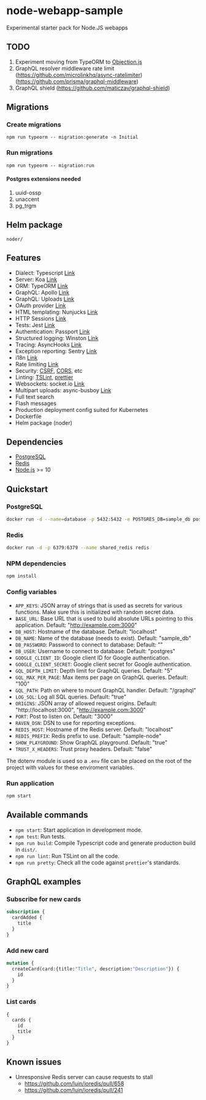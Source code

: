 # node-webapp-sample

Experimental starter pack for Node.JS webapps

## TODO

1. Experiment moving from TypeORM to [Objection.js](http://vincit.github.io/objection.js/)
1. GraphQL resolver middleware rate limit (https://github.com/microlinkhq/async-ratelimiter) (https://github.com/prisma/graphql-middleware)
1. GraphQL shield (https://github.com/maticzav/graphql-shield)

## Migrations

### Create migrations

    npm run typeorm -- migration:generate -n Initial

### Run migrations

    npm run typeorm -- migration:run

#### Postgres extensions needed

1. uuid-ossp
1. unaccent
1. pg_trgm

## Helm package

    noder/

## Features

- Dialect: Typescript [Link](https://www.typescriptlang.org/)
- Server: Koa [Link](https://koajs.com/)
- ORM: TypeORM [Link](http://typeorm.io/)
- GraphQL: Apollo [Link](https://www.apollographql.com/)
- GraphQL: Uploads [Link](https://github.com/jaydenseric/graphql-upload)
- OAuth provider [Link](https://github.com/oauthjs/node-oauth2-server)
- HTML templating: Nunjucks [Link](https://mozilla.github.io/nunjucks/)
- HTTP Sessions [Link](https://github.com/koajs/session)
- Tests: Jest [Link](https://jestjs.io/)
- Authentication: Passport [Link](http://www.passportjs.org/)
- Structured logging: Winston [Link](https://github.com/winstonjs/winston)
- Tracing: AsyncHooks [Link](https://nodejs.org/api/async_hooks.html)
- Exception reporting: Sentry [Link](https://sentry.io/)
- i18n [Link](https://github.com/koa-modules/i18n)
- Rate limiting [Link](https://github.com/koajs/ratelimit)
- Security: [CSRF](https://github.com/koajs/csrf), [CORS](https://github.com/koajs/cors), etc
- Linting: [TSLint](https://palantir.github.io/tslint/), [prettier](https://prettier.io/)
- Websockets: socket.io [Link](https://socket.io/)
- Multipart uploads: async-busboy [Link](https://github.com/m4nuC/async-busboy)
- Full text search
- Flash messages
- Production deployment config suited for Kubernetes
- Dockerfile
- Helm package (noder)

## Dependencies

- [PostgreSQL](https://www.postgresql.org/)
- [Redis](https://redis.io/)
- [Node.js](https://nodejs.org/) >= 10

## Quickstart

### PostgreSQL

```bash
docker run -d --name=database -p 5432:5432 -e POSTGRES_DB=sample_db postgres
```

### Redis

```bash
docker run -d -p 6379:6379 --name shared_redis redis
```

### NPM dependencies

```bash
npm install
```

### Config variables

- `APP_KEYS`: JSON array of strings that is used as secrets for various functions. Make sure this is initialized with random secret data.
- `BASE_URL`: Base URL that is used to build absolute URLs pointing to this application. Default: "http://example.com:3000"
- `DB_HOST`: Hostname of the database. Default: "localhost"
- `DB_NAME`: Name of the database (needs to exist). Default: "sample_db"
- `DB_PASSWORD`: Password to connect to database: Default: ""
- `DB_USER`: Username to connect to database: Default: "postgres"
- `GOOGLE_CLIENT_ID`: Google client ID for Google authentication.
- `GOOGLE_CLIENT_SECRET`: Google client secret for Google authentication.
- `GQL_DEPTH_LIMIT`: Depth limit for GraphQL queries. Default: "5"
- `GQL_MAX_PER_PAGE`: Max items per page on GraphQL queries. Default: "100"
- `GQL_PATH`: Path on where to mount GraphQL handler. Default: "/graphql"
- `LOG_SQL`: Log all SQL queries. Default: "true"
- `ORIGINS`: JSON array of allowed request origins. Default: "http://localhost:3000", "http://example.com:3000"
- `PORT`: Post to listen on. Default: "3000"
- `RAVEN_DSN`: DSN to use for reporting exceptions.
- `REDIS_HOST`: Hostname of the Redis server. Default: "localhost"
- `REDIS_PREFIX`: Redis prefix to use. Default: "sample-node"
- `SHOW_PLAYGROUND`: Show GraphQL playground. Default: "true"
- `TRUST_X_HEADERS`: Trust proxy headers. Default: "false"

The dotenv module is used so a `.env` file can be placed on the root of the project with values for these enviroment variables.

### Run application

```bash
npm start
```

## Available commands

- `npm start`: Start application in development mode.
- `npm test`: Run tests.
- `npm run build`: Compile Typescript code and generate production build in `dist/`.
- `npm run lint`: Run TSLint on all the code.
- `npm run pretty`: Check all the code against `prettier`'s standards.

## GraphQL examples

### Subscribe for new cards

```GraphQL
subscription {
  cardAdded {
    title
  }
}
```

### Add new card

```GraphQL
mutation {
  createCard(card:{title:"Title", description:"Description"}) {
    id
  }
}
```

### List cards

```GraphQL
{
  cards {
    id
    title
  }
}
```

## Known issues

- Unresponsive Redis server can cause requests to stall
  - https://github.com/luin/ioredis/pull/658
  - https://github.com/luin/ioredis/pull/241
